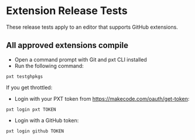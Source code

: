 # Extension Release Tests

These release tests apply to an editor that supports GitHub extensions.

## All approved extensions compile

* Open a command prompt with Git and pxt CLI installed
* Run the following command:

```
pxt testghpkgs
```

If you get throttled:

* Login with your PXT token from https://makecode.com/oauth/get-token:

```
pxt login pxt TOKEN
```

* Login with a GitHub token:

```
pxt login github TOKEN
```
